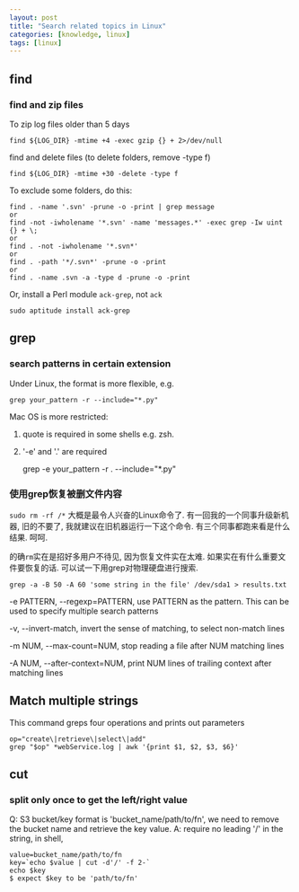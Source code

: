 ```yaml
---
layout: post
title: "Search related topics in Linux"
categories: [knowledge, linux]
tags: [linux]
---
```


## find

### find and zip files

To zip log files older than 5 days

    find ${LOG_DIR} -mtime +4 -exec gzip {} + 2>/dev/null

find and delete files (to delete folders, remove -type f)

    find ${LOG_DIR} -mtime +30 -delete -type f

To exclude some folders, do this:

    find . -name '.svn' -prune -o -print | grep message
    or 
    find -not -iwholename '*.svn' -name 'messages.*' -exec grep -Iw uint {} + \;
    or
    find . -not -iwholename '*.svn*'
    or 
    find . -path '*/.svn*' -prune -o -print
    or 
    find . -name .svn -a -type d -prune -o -print

Or, install a Perl module `ack-grep`, not `ack`

    sudo aptitude install ack-grep

## grep

### search patterns in certain extension
Under Linux, the format is more flexible, e.g. 

    grep your_pattern -r --include="*.py"
    
Mac OS is more restricted: 
1. quote is required in some shells e.g. zsh. 
2. '-e' and '.' are required 

    grep -e your_pattern -r . --include="*.py"

### 使用grep恢复被删文件内容

`sudo rm -rf /*` 大概是最令人兴奋的Linux命令了. 有一回我的一个同事升级新机器, 旧的不要了, 
我就建议在旧机器运行一下这个命令. 有三个同事都跑来看是什么结果. 呵呵. 

的确`rm`实在是招好多用户不待见, 因为恢复文件实在太难. 
如果实在有什么重要文件要恢复的话. 可以试一下用grep对物理硬盘进行搜索. 

    grep -a -B 50 -A 60 'some string in the file' /dev/sda1 > results.txt

-e PATTERN, --regexp=PATTERN, use PATTERN as the pattern. This can be used to specify multiple search patterns

-v, --invert-match, invert the sense of matching, to select non-match lines

-m NUM, --max-count=NUM, stop reading a file after NUM matching lines

-A NUM, --after-context=NUM, print NUM lines of trailing context after matching lines

Match multiple strings
-------------------------

This command greps four operations and prints out parameters

    op="create\|retrieve\|select\|add"
    grep "$op" *webService.log | awk '{print $1, $2, $3, $6}'
    
## cut

### split only once to get the left/right value
Q: S3 bucket/key format is 'bucket_name/path/to/fn', we need to remove the bucket name and retrieve the key value.
A: require no leading '/' in the string, in shell, 

    value=bucket_name/path/to/fn
    key=`echo $value | cut -d'/' -f 2-`
    echo $key
    $ expect $key to be 'path/to/fn'

